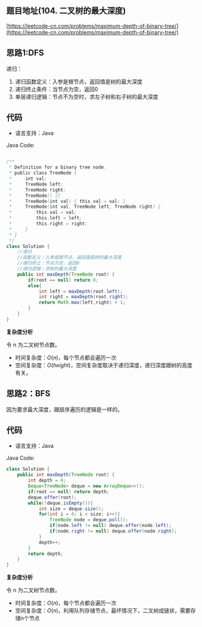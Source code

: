 ## 题目地址(104. 二叉树的最大深度)

[https://leetcode-cn.com/problems/maximum-depth-of-binary-tree/](https://leetcode-cn.com/problems/maximum-depth-of-binary-tree/)

## 思路1:DFS

递归：

1. 递归函数定义：入参是根节点，返回值是树的最大深度
2. 递归终止条件：当节点为空，返回0
3. 单层递归逻辑：节点不为空时，求左子树和右子树的最大深度


## 代码

- 语言支持：Java

Java Code:

```java

/**
 * Definition for a binary tree node.
 * public class TreeNode {
 *     int val;
 *     TreeNode left;
 *     TreeNode right;
 *     TreeNode() {}
 *     TreeNode(int val) { this.val = val; }
 *     TreeNode(int val, TreeNode left, TreeNode right) {
 *         this.val = val;
 *         this.left = left;
 *         this.right = right;
 *     }
 * }
 */
class Solution {
    //递归
    //函数定义：入参是跟节点，返回值是树的最大深度
    //递归终止：节点为空，返回0
    //递归逻辑；求树的最大深度
    public int maxDepth(TreeNode root) {
        if(root == null) return 0;
        else{
            int left = maxDepth(root.left);
            int right = maxDepth(root.right);
            return Math.max(left,right) + 1;
        }
    }
}

```

**复杂度分析**

令 n 为二叉树节点数。

- 时间复杂度：$O(n)$，每个节点都会遍历一次
- 空间复杂度：$O(height)$，空间复杂度取决于递归深度，递归深度跟树的高度有关。



## 思路2：BFS

因为要求最大深度，跟层序遍历的逻辑是一样的。

## 代码

- 语言支持：Java

Java Code:

```java
class Solution {
    public int maxDepth(TreeNode root) {
        int depth = 0;
        Deque<TreeNode> deque = new ArrayDeque<>();
        if(root == null) return depth;
        deque.offer(root);
        while(!deque.isEmpty()){
            int size = deque.size();
            for(int i = 0; i < size; i++){
                TreeNode node = deque.poll();
                if(node.left != null) deque.offer(node.left);
                if(node.right != null) deque.offer(node.right);
            }
            depth++;
        }
        return depth;
    }
}
```

**复杂度分析**

令 n 为二叉树节点数。

- 时间复杂度：$O(n)$，每个节点都会遍历一次
- 空间复杂度：$O(n)$，利用队列存储节点，最坏情况下，二叉树成链状，需要存储n个节点